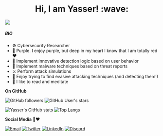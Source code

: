 <h1 align='center'> Hi, I am Yasser! :wave:</h1>

![](https://komarev.com/ghpvc/?username=yaxser)

##### BIO
- ⚙️ Cybersecurity Researcher
- 💜 Purple. I enjoy purple, but deep in my heart I know that I am totally red ❤️
- 💬 Implement innovative detection logic based on user behavior
- 💅 Implement malware techniques based on threat reports
- ⚔️ Perform attack simulations
- 🍨 Enjoy trying to find evasive attacking techniques (and detecting them!)
- 💭 I like to read and meditate


**On GitHub**

![GitHub followers](https://img.shields.io/github/followers/yaxser?style=social)
![GitHub User's stars](https://img.shields.io/github/stars/yaxser?style=social)

![Yasser's GitHub stats](https://github-readme-stats.vercel.app/api?username=yaxser&show_icons=true&theme=radical)
[![Top Langs](https://github-readme-stats.vercel.app/api/top-langs/?username=yaxser&layout=compact)](https://github.com/anuraghazra/github-readme-stats)



**Social Media** 🤝❤️ 


[![Email](https://img.shields.io/badge/ProtonMail-8B89CC?style=Social&logo=protonmail&logoColor=white)](Mailto:y.o.alhazmi@pm.me)
[![Twitter](https://img.shields.io/badge/Twitter-1DA1F2?style=Social&logo=twitter&logoColor=white)](https://twitter.com/yas_o_h)
[![LinkedIn](https://img.shields.io/badge/LinkedIn-0077B5?style=Social&logo=linkedin&logoColor=white)](https://sa.linkedin.com/in/yasser-alhazmi)
[![Discord](https://img.shields.io/badge/Discord-5865F2?style=Social&logo=discord&logoColor=white)](https://discordapp.com/users/986505084659716157)


<!---
Yaxser/Yaxser is a ✨ special ✨ repository because its `README.md` (this file) appears on your GitHub profile.
You can click the Preview link to take a look at your changes.
--->
